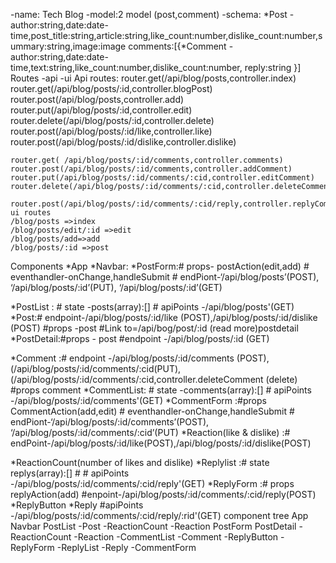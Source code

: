 -name: Tech Blog
-model:2 model (post,comment)
-schema:
    *Post -author:string,date:date-time,post_title:string,article:string,like_count:number,dislike_count:number,summary:string,image:image
comments:[{*Comment -author:string,date:date-time,text:string,like_count:number,dislike_count:number,
reply:string
}]
Routes
-api
-ui
              Api routes:
    router.get(/api/blog/posts,controller.index)
    router.get(/api/blog/posts/:id,controller.blogPost)
    router.post(/api/blog/posts,controller.add)
    router.put(/api/blog/posts/:id,controller.edit)
    router.delete(/api/blog/posts/:id,controller.delete)
    router.post(/api/blog/posts/:id/like,controller.like)
    router.post(/api/blog/posts/:id/dislike,controller.dislike)
    
 
    router.get( /api/blog/posts/:id/comments,controller.comments)
    router.post(/api/blog/posts/:id/comments,controller.addComment)
    router.put(/api/blog/posts/:id/comments/:cid,controller.editComment)
    router.delete(/api/blog/posts/:id/comments/:cid,controller.deleteComment)
    
    router.post(/api/blog/posts/:id/comments/:cid/reply,controller.replyComment)
    ui routes
    /blog/posts =>index
    /blog/posts/edit/:id =>edit
    /blog/posts/add=>add
    /blog/posts/:id =>post
Components
   *App 
   *Navbar:
   *PostForm:# props- postAction(edit,add)
             # eventhandler-onChange,handleSubmit
             # endPiont-‘/api/blog/posts’(POST), ‘/api/blog/posts/:id’(PUT), ‘/api/blog/posts/:id’(GET)
        
   *PostList : # state -posts(array):[]
               # apiPoints -/api/blog/posts'(GET) 
   *Post:# endpoint-/api/blog/posts/:id/like (POST),/api/blog/posts/:id/dislike (POST)
         #props -post 
         #Link to=/api/bog/post/:id (read more)postdetail
   *PostDetail:#props - post
               #endpoint -/api/blog/posts/:id (GET)
               
   *Comment :# endpoint -/api/blog/posts/:id/comments (POST),(/api/blog/posts/:id/comments/:cid(PUT),
          (/api/blog/posts/:id/comments/:cid,controller.deleteComment (delete)
             #props comment
   *CommentList: # state -comments(array):[]
                # apiPoints -/api/blog/posts/:id/comments'(GET) 
   *CommentForm :#props CommentAction(add,edit)
                 # eventhandler-onChange,handleSubmit
                 # endPiont-‘/api/blog/posts/:id/comments’(POST), ‘/api/blog/posts/:id/comments/:cid’(PUT)
   *Reaction(like & dislike) :# endPoint-/api/blog/posts/:id/like(POST),/api/blog/posts/:id/dislike(POST)
    
   *ReactionCount(number of likes and dislike)
   *Replylist :# state replys(array):[]
               # # apiPoints -/api/blog/posts/:id/comments/:cid/reply'(GET) 
   *ReplyForm :# props replyAction(add)
               #enpoint-/api/blog/posts/:id/comments/:cid/reply(POST)
   *ReplyButton
   *Reply #apiPoints -/api/blog/posts/:id/comments/:cid/reply/:rid'(GET) 
component tree
 App
   Navbar
   PostList
      -Post
         -ReactionCount
         -Reaction
   PostForm
   PostDetail
       -ReactionCount
       -Reaction
       -CommentList
       -Comment
              -ReplyButton
              -ReplyForm
              -ReplyList
                 -Reply
           -CommentForm
     
